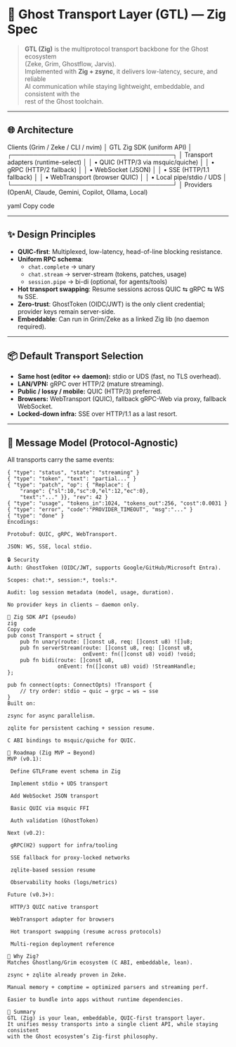 # 👻 Ghost Transport Layer (GTL) — Zig Spec

> **GTL (Zig)** is the multiprotocol transport backbone for the Ghost ecosystem  
> (Zeke, Grim, Ghostflow, Jarvis).  
> Implemented with **Zig + zsync**, it delivers low-latency, secure, and reliable  
> AI communication while staying lightweight, embeddable, and consistent with the  
> rest of the Ghost toolchain.

---

## 🌐 Architecture

Clients (Grim / Zeke / CLI / nvim)
│
GTL Zig SDK (uniform API)
│
┌─────────────────────────────────────┐
│ Transport adapters (runtime-select) │
│ • QUIC (HTTP/3 via msquic/quiche) │
│ • gRPC (HTTP/2 fallback) │
│ • WebSocket (JSON) │
│ • SSE (HTTP/1.1 fallback) │
│ • WebTransport (browser QUIC) │
│ • Local pipe/stdio / UDS │
└─────────────────────────────────────┘
│
Providers (OpenAI, Claude, Gemini, Copilot, Ollama, Local)

yaml
Copy code

---

## ✨ Design Principles

- **QUIC-first**: Multiplexed, low-latency, head-of-line blocking resistance.  
- **Uniform RPC schema**:  
  - `chat.complete` → unary  
  - `chat.stream` → server-stream (tokens, patches, usage)  
  - `session.pipe` → bi-di (optional, for agents/tools)  
- **Hot transport swapping**: Resume sessions across QUIC ⇆ gRPC ⇆ WS ⇆ SSE.  
- **Zero-trust**: GhostToken (OIDC/JWT) is the only client credential; provider keys remain server-side.  
- **Embeddable**: Can run in Grim/Zeke as a linked Zig lib (no daemon required).  

---

## 📦 Default Transport Selection

- **Same host (editor ↔ daemon):** stdio or UDS (fast, no TLS overhead).  
- **LAN/VPN:** gRPC over HTTP/2 (mature streaming).  
- **Public / lossy / mobile:** QUIC (HTTP/3) preferred.  
- **Browsers:** WebTransport (QUIC), fallback gRPC-Web via proxy, fallback WebSocket.  
- **Locked-down infra:** SSE over HTTP/1.1 as a last resort.  

---

## 📡 Message Model (Protocol-Agnostic)

All transports carry the same events:

```jsonc
{ "type": "status", "state": "streaming" }
{ "type": "token", "text": "partial..." }
{ "type": "patch", "op": { "Replace": {
    "range": {"sl":10,"sc":0,"el":12,"ec":0},
    "text":"..." }}, "rev": 42 }
{ "type": "usage", "tokens_in":1024, "tokens_out":256, "cost":0.0031 }
{ "type": "error", "code":"PROVIDER_TIMEOUT", "msg":"..." }
{ "type": "done" }
Encodings:

Protobuf: QUIC, gRPC, WebTransport.

JSON: WS, SSE, local stdio.

🔒 Security
Auth: GhostToken (OIDC/JWT, supports Google/GitHub/Microsoft Entra).

Scopes: chat:*, session:*, tools:*.

Audit: log session metadata (model, usage, duration).

No provider keys in clients — daemon only.

🧵 Zig SDK API (pseudo)
zig
Copy code
pub const Transport = struct {
    pub fn unary(route: []const u8, req: []const u8) ![]u8;
    pub fn serverStream(route: []const u8, req: []const u8,
                        onEvent: fn([]const u8) void) !void;
    pub fn bidi(route: []const u8,
                onEvent: fn([]const u8) void) !StreamHandle;
};

pub fn connect(opts: ConnectOpts) !Transport {
    // try order: stdio → quic → grpc → ws → sse
}
Built on:

zsync for async parallelism.

zqlite for persistent caching + session resume.

C ABI bindings to msquic/quiche for QUIC.

🚀 Roadmap (Zig MVP → Beyond)
MVP (v0.1):

 Define GTLFrame event schema in Zig

 Implement stdio + UDS transport

 Add WebSocket JSON transport

 Basic QUIC via msquic FFI

 Auth validation (GhostToken)

Next (v0.2):

 gRPC(H2) support for infra/tooling

 SSE fallback for proxy-locked networks

 zqlite-based session resume

 Observability hooks (logs/metrics)

Future (v0.3+):

 HTTP/3 QUIC native transport

 WebTransport adapter for browsers

 Hot transport swapping (resume across protocols)

 Multi-region deployment reference

🔑 Why Zig?
Matches Ghostlang/Grim ecosystem (C ABI, embeddable, lean).

zsync + zqlite already proven in Zeke.

Manual memory + comptime = optimized parsers and streaming perf.

Easier to bundle into apps without runtime dependencies.

🏁 Summary
GTL (Zig) is your lean, embeddable, QUIC-first transport layer.
It unifies messy transports into a single client API, while staying consistent
with the Ghost ecosystem’s Zig-first philosophy.
